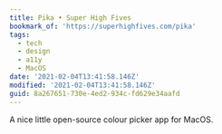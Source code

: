```yaml
---
title: Pika • Super High Fives
bookmark_of: 'https://superhighfives.com/pika'
tags:
  - tech
  - design
  - a11y
  - MacOS
date: '2021-02-04T13:41:58.146Z'
modified: '2021-02-04T13:41:58.146Z'
guid: 8a267651-730e-4ed2-934c-fd629e34aafd
---
```

A nice little open-source colour picker app for MacOS.
